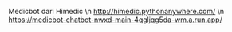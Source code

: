 Medicbot dari Himedic \n
http://himedic.pythonanywhere.com/ \n
https://medicbot-chatbot-nwxd-main-4qgljqg5da-wm.a.run.app/
